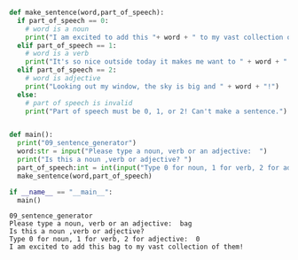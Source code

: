 ```python

def make_sentence(word,part_of_speech):
  if part_of_speech == 0:
    # word is a noun
    print("I am excited to add this "+ word + " to my vast collection of them!")
  elif part_of_speech == 1:
    # word is a verb
    print("It's so nice outside today it makes me want to " + word + "!")
  elif part_of_speech == 2:
    # word is adjective
    print("Looking out my window, the sky is big and " + word + "!")
  else:
    # part of speech is invalid
    print("Part of speech must be 0, 1, or 2! Can't make a sentence.")


def main():
  print("09_sentence_generator")
  word:str = input("Please type a noun, verb or an adjective:  ")
  print("Is this a noun ,verb or adjective? ")
  part_of_speech:int = int(input("Type 0 for noun, 1 for verb, 2 for adjective:  "))
  make_sentence(word,part_of_speech)

if __name__ == "__main__":
  main()
```

    09_sentence_generator
    Please type a noun, verb or an adjective:  bag
    Is this a noun ,verb or adjective? 
    Type 0 for noun, 1 for verb, 2 for adjective:  0
    I am excited to add this bag to my vast collection of them!
    
